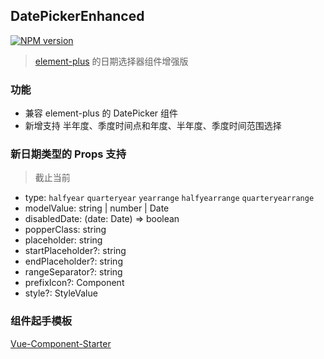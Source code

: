## DatePickerEnhanced

[![NPM version](https://img.shields.io/npm/v/datepicker-enhanced)](https://www.npmjs.com/package/datepicker-enhanced)

> [element-plus](https://github.com/element-plus/element-plus) 的日期选择器组件增强版

### 功能

- 兼容 element-plus 的 DatePicker 组件
- 新增支持 半年度、季度时间点和年度、半年度、季度时间范围选择

### 新日期类型的 Props 支持

> 截止当前

- type: `halfyear` `quarteryear` `yearrange` `halfyearrange` `quarteryearrange`
- modelValue:  string | number | Date
- disabledDate: (date: Date) => boolean
- popperClass: string
- placeholder: string
- startPlaceholder?: string
- endPlaceholder?: string
- rangeSeparator?: string
- prefixIcon?: Component
- style?: StyleValue

### 组件起手模板

[Vue-Component-Starter](https://github.com/peterroe/un/tree/main/templates/vue-component-starter)
